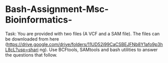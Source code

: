 # Bash-Assignment-Msc-Bioinformatics-
Task: You are provided with two files (A VCF and a SAM file). The files can be downloaded from here (https://drive.google.com/drive/folders/11UD52i99CaCSBEJFNb8Y1afo9p3hL8cL?usp=shari ng). Use BCFtools, SAMtools and bash utilities to answer the questions that follow.
